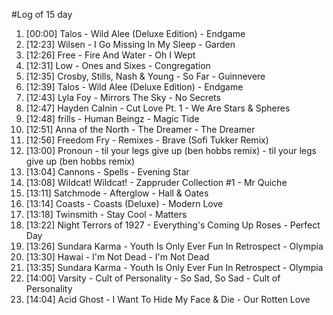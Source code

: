 #Log of 15 day

1. [00:00] Talos - Wild Alee (Deluxe Edition) - Endgame
1. [12:23] Wilsen - I Go Missing In My Sleep - Garden
1. [12:26] Free - Fire And Water - Oh I Wept
1. [12:31] Low - Ones and Sixes - Congregation
1. [12:35] Crosby, Stills, Nash & Young - So Far - Guinnevere
1. [12:39] Talos - Wild Alee (Deluxe Edition) - Endgame
1. [12:43] Lyla Foy - Mirrors The Sky - No Secrets
1. [12:47] Hayden Calnin - Cut Love Pt. 1 - We Are Stars & Spheres
1. [12:48] frills - Human Beingz - Magic Tide
1. [12:51] Anna of the North - The Dreamer - The Dreamer
1. [12:56] Freedom Fry - Remixes - Brave (Sofi Tukker Remix)
1. [13:00] Pronoun - til your legs give up (ben hobbs remix) - til your legs give up (ben hobbs remix)
1. [13:04] Cannons - Spells - Evening Star
1. [13:08] Wildcat! Wildcat! - Zappruder Collection #1 - Mr Quiche
1. [13:11] Satchmode - Afterglow - Hall & Oates
1. [13:14] Coasts - Coasts (Deluxe) - Modern Love
1. [13:18] Twinsmith - Stay Cool - Matters
1. [13:22] Night Terrors of 1927 - Everything's Coming Up Roses - Perfect Day
1. [13:26] Sundara Karma - Youth Is Only Ever Fun In Retrospect - Olympia
1. [13:30] Hawai - I'm Not Dead - I'm Not Dead
1. [13:35] Sundara Karma - Youth Is Only Ever Fun In Retrospect - Olympia
1. [14:00] Varsity - Cult of Personality - So Sad, So Sad - Cult of Personality
1. [14:04] Acid Ghost - I Want To Hide My Face & Die - Our Rotten Love
